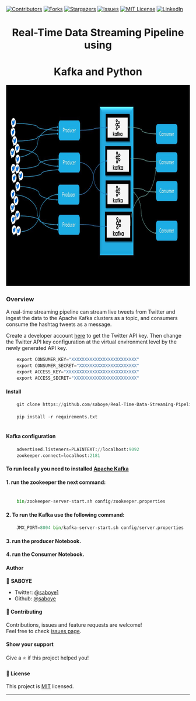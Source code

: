 [![Contributors][contributors-shield]][contributors-url]
[![Forks][forks-shield]][forks-url]
[![Stargazers][stars-shield]][stars-url]
[![Issues][issues-shield]][issues-url]
[![MIT License][license-shield]][license-url]
[![LinkedIn][linkedin-shield]][linkedin-url]
<h1 align="center">Real-Time Data Streaming Pipeline using </h1>
<h1 align="center">Kafka and Python</h1>

<p align="center">
   <a href="https://github.com/saboye/Real-Time-Data-Streaming-Pipeline">
    <img src="images/kafka.jpg" alt="Logo" width="950" height="550">
  </a>

### Overview 
A real-time streaming pipeline can stream live tweets from Twitter and ingest the data to the Apache Kafka clusters as a topic, and consumers consume the hashtag tweets as a message.

Create a developer account [here](https://developer.twitter.com/)  to get the Twitter API key. Then change the Twitter API key configuration at the virtual environment level by the newly generated API key.

```python
    export CONSUMER_KEY="XXXXXXXXXXXXXXXXXXXXXXXXX"
    export CONSUMER_SECRET="XXXXXXXXXXXXXXXXXXXXXX"
    export ACCESS_KEY="XXXXXXXXXXXXXXXXXXXXXXXXXXX"
    export ACCESS_SECRET="XXXXXXXXXXXXXXXXXXXXXXXX"
```
#### Install

```python
    git clone https://github.com/saboye/Real-Time-Data-Streaming-Pipeline.

    pip install -r requirements.txt
 
```
#### Kafka configuration

```python
    advertised.listeners=PLAINTEXT://localhost:9092
    zookeeper.connect=localhost:2181 

````

#### To run locally you need to installed [Apache Kafka](https://kafka.apache.org/downloads) 
#### 1. run the zookeeper the next command: 

```python

    bin/zookeeper-server-start.sh config/zookeeper.properties 

```

#### 2. To run the Kafka use the following command: 

```python
    JMX_PORT=8004 bin/kafka-server-start.sh config/server.properties

```

#### 3. run the producer Notebook. 


#### 4. run the Consumer Notebook. 


#### Author

👤 **SABOYE**

* Twitter: [@saboye1](https://twitter.com/saboye1)
* Github: [@saboye](https://github.com/saboye)


#### 🤝 Contributing

Contributions, issues and feature requests are welcome!<br />Feel free to check [issues page](https://github.com/saboye/Real-Time-Data-Streaming-Pipeline/issues).

#### Show your support

Give a ⭐️ if this project helped you!

#### 📝 License


This project is [MIT](https://github.com/saboye/Real-Time-Data-Streaming-Pipeline/blob/main/LICENSE) licensed.

***

[contributors-shield]: https://img.shields.io/github/contributors/saboye/Real-Time-Data-Streaming-Pipeline?style=for-the-badge
[contributors-url]: https://github.com/saboye/Real-Time-Data-Streaming-Pipeline/graphs/contributors
[forks-shield]: https://img.shields.io/github/stars/saboye/Real-Time-Data-Streaming-Pipeline?style=for-the-badge
[forks-url]: https://github.com/saboye/Real-Time-Data-Streaming-Pipeline/network/members
[stars-shield]: https://img.shields.io/github/stars/saboye/Real-Time-Data-Streaming-Pipeline?style=for-the-badge
[stars-url]: https://github.com/saboye/Real-Time-Data-Streaming-Pipeline/stargazers
[issues-shield]: https://img.shields.io/github/issues/saboye/Real-Time-Data-Streaming-Pipeline?style=for-the-badge
[issues-url]: https://github.com/saboye/Real-Time-Data-Streaming-Pipeline/issues
[license-shield]: https://img.shields.io/github/license/saboye/Real-Time-Data-Streaming-Pipeline?style=for-the-badge
[license-url]: https://github.com/saboye/Real-Time-Data-Streaming-Pipeline/blob/master/LICENSE.txt
[linkedin-shield]: https://img.shields.io/badge/-LinkedIn-black.svg?style=for-the-badge&logo=linkedin&colorB=555
[linkedin-url]: https://linkedin.com/in/samuelaboye


